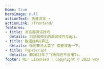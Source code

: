 ```yaml
---
home: true
heroImage: null
actionText: 快速浏览 →
actionLink: /frontend/
features:
- title: 浏览器调试技巧
  details: 浏览器相关的调试技巧与Api。
- title: 数据结构&算法
  details: 你的算法太菜了 需要深造一下。
- title: TypeScript
  details: 都2022年了飞扬你还不会用Ts。
footer: MIT Licensed | Copyright © 2022 wcy
---
```


